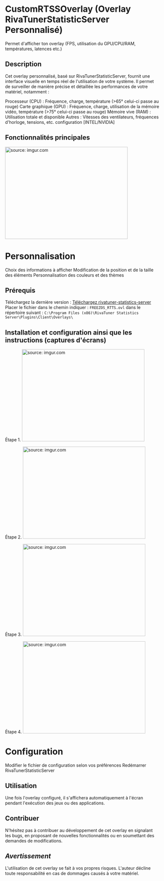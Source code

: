 # CustomRTSSOverlay (Overlay RivaTunerStatisticServer Personnalisé)
Permet d'afficher ton overlay (FPS, utilisation du GPU/CPU/RAM, températures, latences etc.)


## Description

Cet overlay personnalisé, basé sur RivaTunerStatisticServer, fournit une interface visuelle en temps réel de l'utilisation de votre système. 
Il permet de surveiller de manière précise et détaillée les performances de votre matériel, notamment :

Processeur (CPU) : Fréquence, charge, température (>65° celui-ci passe au rouge)
Carte graphique (GPU) : Fréquence, charge, utilisation de la mémoire vidéo, température (>75° celui-ci passe au rouge) 
Mémoire vive (RAM) : Utilisation totale et disponible
Autres : Vitesses des ventilateurs, fréquences d'horloge, tensions, etc. configuration [INTEL/NVIDIA]

## Fonctionnalités principales

<div>
<a href="https://imgur.com/g9XeLMS"><img src="https://i.imgur.com/g9XeLMS.gif" title="source: imgur.com" width="400" height="300" /></a>
</div>

# Personnalisation

Choix des informations à afficher
Modification de la position et de la taille des éléments
Personnalisation des couleurs et des thèmes

## Prérequis

Téléchargez la dernière version : [Téléchargez rivatuner-statistics-server](https://www.guru3d.com/download/rtss-rivatuner-statistics-server-download) 
Placer le fichier dans le chemin indiquer : 
`FREEZOS_RTTS.ovl` dans le répertoire suivant : `C:\Program Files (x86)\RivaTuner Statistics Server\Plugins\Client\Overlays\`


## Installation et configuration ainsi que les instructions (captures d'écrans)

<div>

Étape 1. <a href="https://imgur.com/4qNOLjQ"><img src="https://i.imgur.com/4qNOLjQ.jpg" title="source: imgur.com" width="400" height="300" /></a>
  
Étape 2. <a href="https://imgur.com/QXVQPu5"><img src="https://i.imgur.com/QXVQPu5.jpg" title="source: imgur.com" width="400" height="300" /></a>

Étape 3. <a href="https://imgur.com/ej9WU0l"><img src="https://i.imgur.com/ej9WU0l.jpg" title="source: imgur.com" width="400" height="300" /></a>

Étape 4. <a href="https://imgur.comm/iEabsGe"><img src="https://i.imgur.com/iEabsGe.jpg" title="source: imgur.com" width="400" height="300" /></a>

</div>

# Configuration

Modifier le fichier de configuration selon vos préférences
Redémarrer RivaTunerStatisticServer

##  Utilisation

Une fois l'overlay configuré, il s'affichera automatiquement à l'écran pendant l'exécution des jeux ou des applications.

## Contribuer

N'hésitez pas à contribuer au développement de cet overlay en signalant les bugs, en proposant de nouvelles fonctionnalités ou en soumettant des demandes de modifications.

## *Avertissement*

L'utilisation de cet overlay se fait à vos propres risques. L'auteur décline toute responsabilité en cas de dommages causés à votre matériel.
